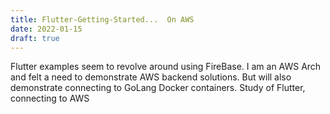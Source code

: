 ```yaml
---
title: Flutter-Getting-Started...  On AWS
date: 2022-01-15
draft: true
---
```


Flutter examples seem to revolve around using FireBase.  I am an AWS Arch and felt a need to demonstrate AWS backend solutions.
But will also demonstrate connecting to GoLang Docker containers.
Study of Flutter, connecting to AWS